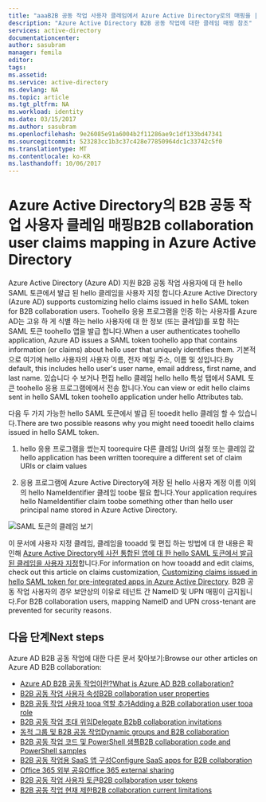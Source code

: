 ```yaml
---
title: "aaaB2B 공동 작업 사용자 클레임에서 Azure Active Directory로의 매핑을 | Microsoft Docs"
description: "Azure Active Directory B2B 공동 작업에 대한 클레임 매핑 참조"
services: active-directory
documentationcenter: 
author: sasubram
manager: femila
editor: 
tags: 
ms.assetid: 
ms.service: active-directory
ms.devlang: NA
ms.topic: article
ms.tgt_pltfrm: NA
ms.workload: identity
ms.date: 03/15/2017
ms.author: sasubram
ms.openlocfilehash: 9e26085e91a6004b2f11286ae9c1df133bd47341
ms.sourcegitcommit: 523283cc1b3c37c428e77850964dc1c33742c5f0
ms.translationtype: MT
ms.contentlocale: ko-KR
ms.lasthandoff: 10/06/2017
---
```

# <a name="b2b-collaboration-user-claims-mapping-in-azure-active-directory"></a><span data-ttu-id="306fc-103">Azure Active Directory의 B2B 공동 작업 사용자 클레임 매핑</span><span class="sxs-lookup"><span data-stu-id="306fc-103">B2B collaboration user claims mapping in Azure Active Directory</span></span>

<span data-ttu-id="306fc-104">Azure Active Directory (Azure AD) 지원 B2B 공동 작업 사용자에 대 한 hello SAML 토큰에서 발급 된 hello 클레임을 사용자 지정 합니다.</span><span class="sxs-lookup"><span data-stu-id="306fc-104">Azure Active Directory (Azure AD) supports customizing hello claims issued in hello SAML token for B2B collaboration users.</span></span> <span data-ttu-id="306fc-105">Toohello 응용 프로그램을 인증 하는 사용자를 Azure AD는 고유 하 게 식별 하는 hello 사용자에 대 한 정보 (또는 클레임)를 포함 하는 SAML 토큰 toohello 앱을 발급 합니다.</span><span class="sxs-lookup"><span data-stu-id="306fc-105">When a user authenticates toohello application, Azure AD issues a SAML token toohello app that contains information (or claims) about hello user that uniquely identifies them.</span></span> <span data-ttu-id="306fc-106">기본적으로 여기에 hello 사용자의 사용자 이름, 전자 메일 주소, 이름 및 성입니다.</span><span class="sxs-lookup"><span data-stu-id="306fc-106">By default, this includes hello user's user name, email address, first name, and last name.</span></span> <span data-ttu-id="306fc-107">있습니다 수 보거나 편집 hello 클레임 hello hello 특성 탭에서 SAML 토큰 toohello 응용 프로그램에에서 전송 합니다.</span><span class="sxs-lookup"><span data-stu-id="306fc-107">You can view or edit hello claims sent in hello SAML token toohello application under hello Attributes tab.</span></span>

<span data-ttu-id="306fc-108">다음 두 가지 가능한 hello SAML 토큰에서 발급 된 tooedit hello 클레임 할 수 있습니다.</span><span class="sxs-lookup"><span data-stu-id="306fc-108">There are two possible reasons why you might need tooedit hello claims issued in hello SAML token.</span></span>

1. <span data-ttu-id="306fc-109">hello 응용 프로그램을 썼는지 toorequire 다른 클레임 Uri의 설정 또는 클레임 값</span><span class="sxs-lookup"><span data-stu-id="306fc-109">hello application has been written toorequire a different set of claim URIs or claim values</span></span>

2. <span data-ttu-id="306fc-110">응용 프로그램에 Azure Active Directory에 저장 된 hello 사용자 계정 이름 이외의 hello NameIdentifier 클레임 toobe 필요 합니다.</span><span class="sxs-lookup"><span data-stu-id="306fc-110">Your application requires hello NameIdentifier claim toobe something other than hello user principal name stored in Azure Active Directory.</span></span>

  ![SAML 토큰의 클레임 보기](media/active-directory-b2b-claims-mapping/view-claims-in-saml-token.png)

<span data-ttu-id="306fc-112">이 문서에 사용자 지정 클레임, 클레임을 tooadd 및 편집 하는 방법에 대 한 내용은 확인해 [Azure Active Directory에 사전 통합된 앱에 대 한 hello SAML 토큰에서 발급 된 클레임을 사용자 지정](develop/active-directory-saml-claims-customization.md)합니다.</span><span class="sxs-lookup"><span data-stu-id="306fc-112">For information on how tooadd and edit claims, check out this article on claims customization, [Customizing claims issued in hello SAML token for pre-integrated apps in Azure Active Directory](develop/active-directory-saml-claims-customization.md).</span></span> <span data-ttu-id="306fc-113">B2B 공동 작업 사용자의 경우 보안상의 이유로 테넌트 간 NameID 및 UPN 매핑이 금지됩니다.</span><span class="sxs-lookup"><span data-stu-id="306fc-113">For B2B collaboration users, mapping NameID and UPN cross-tenant are prevented for security reasons.</span></span>


## <a name="next-steps"></a><span data-ttu-id="306fc-114">다음 단계</span><span class="sxs-lookup"><span data-stu-id="306fc-114">Next steps</span></span>

<span data-ttu-id="306fc-115">Azure AD B2B 공동 작업에 대한 다른 문서 찾아보기:</span><span class="sxs-lookup"><span data-stu-id="306fc-115">Browse our other articles on Azure AD B2B collaboration:</span></span>

* [<span data-ttu-id="306fc-116">Azure AD B2B 공동 작업이란?</span><span class="sxs-lookup"><span data-stu-id="306fc-116">What is Azure AD B2B collaboration?</span></span>](active-directory-b2b-what-is-azure-ad-b2b.md)
* [<span data-ttu-id="306fc-117">B2B 공동 작업 사용자 속성</span><span class="sxs-lookup"><span data-stu-id="306fc-117">B2B collaboration user properties</span></span>](active-directory-b2b-user-properties.md)
* [<span data-ttu-id="306fc-118">B2B 공동 작업 사용자 tooa 역할 추가</span><span class="sxs-lookup"><span data-stu-id="306fc-118">Adding a B2B collaboration user tooa role</span></span>](active-directory-b2b-add-guest-to-role.md)
* [<span data-ttu-id="306fc-119">B2B 공동 작업 초대 위임</span><span class="sxs-lookup"><span data-stu-id="306fc-119">Delegate B2bB collaboration invitations</span></span>](active-directory-b2b-delegate-invitations.md)
* [<span data-ttu-id="306fc-120">동적 그룹 및 B2B 공동 작업</span><span class="sxs-lookup"><span data-stu-id="306fc-120">Dynamic groups and B2B collaboration</span></span>](active-directory-b2b-dynamic-groups.md)
* [<span data-ttu-id="306fc-121">B2B 공동 작업 코드 및 PowerShell 샘플</span><span class="sxs-lookup"><span data-stu-id="306fc-121">B2B collaboration code and PowerShell samples</span></span>](active-directory-b2b-code-samples.md)
* [<span data-ttu-id="306fc-122">B2B 공동 작업용 SaaS 앱 구성</span><span class="sxs-lookup"><span data-stu-id="306fc-122">Configure SaaS apps for B2B collaboration</span></span>](active-directory-b2b-configure-saas-apps.md)
* [<span data-ttu-id="306fc-123">Office 365 외부 공유</span><span class="sxs-lookup"><span data-stu-id="306fc-123">Office 365 external sharing</span></span>](active-directory-b2b-o365-external-user.md)
* [<span data-ttu-id="306fc-124">B2B 공동 작업 사용자 토큰</span><span class="sxs-lookup"><span data-stu-id="306fc-124">B2B collaboration user tokens</span></span>](active-directory-b2b-user-token.md)
* [<span data-ttu-id="306fc-125">B2B 공동 작업 현재 제한</span><span class="sxs-lookup"><span data-stu-id="306fc-125">B2B collaboration current limitations</span></span>](active-directory-b2b-current-limitations.md)

